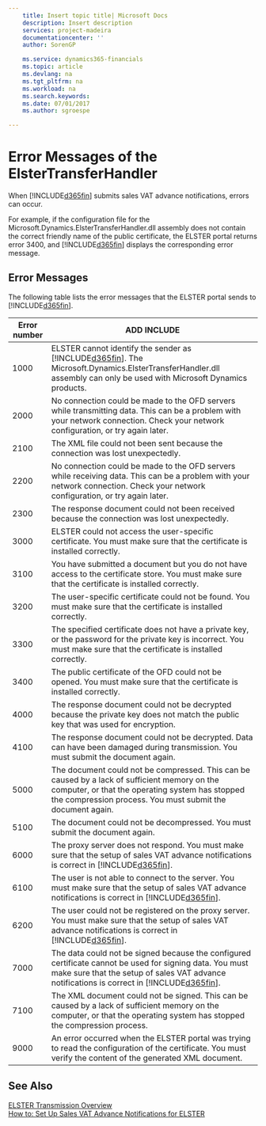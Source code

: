 ```yaml
---
    title: Insert topic title| Microsoft Docs
    description: Insert description
    services: project-madeira
    documentationcenter: ''
    author: SorenGP

    ms.service: dynamics365-financials
    ms.topic: article
    ms.devlang: na
    ms.tgt_pltfrm: na
    ms.workload: na
    ms.search.keywords:
    ms.date: 07/01/2017
    ms.author: sgroespe

---
```

# Error Messages of the ElsterTransferHandler
When [!INCLUDE[d365fin](../../includes/d365fin_md.md)] submits sales VAT advance notifications, errors can occur.  
  
 For example, if the configuration file for the Microsoft.Dynamics.ElsterTransferHandler.dll assembly does not contain the correct friendly name of the public certificate, the ELSTER portal returns error 3400, and [!INCLUDE[d365fin](../../includes/d365fin_md.md)] displays the corresponding error message.  
  
## Error Messages  
 The following table lists the error messages that the ELSTER portal sends to [!INCLUDE[d365fin](../../includes/d365fin_md.md)].  
  
|**Error number**|**ADD INCLUDE<!--[!INCLUDE[bp_tabledescription](../../includes/bp_tabledescription_md.md)]-->**|  
|----------------------|-------------------------------------------|  
|1000|ELSTER cannot identify the sender as [!INCLUDE[d365fin](../../includes/d365fin_md.md)]. The Microsoft.Dynamics.ElsterTransferHandler.dll assembly can only be used with Microsoft Dynamics products.|  
|2000|No connection could be made to the OFD servers while transmitting data. This can be a problem with your network connection. Check your network configuration, or try again later.|  
|2100|The XML file could not been sent because the connection was lost unexpectedly.|  
|2200|No connection could be made to the OFD servers while receiving data. This can be a problem with your network connection. Check your network configuration, or try again later.|  
|2300|The response document could not been received because the connection was lost unexpectedly.|  
|3000|ELSTER could not access the user-specific certificate. You must make sure that the certificate is installed correctly.|  
|3100|You have submitted a document but you do not have access to the certificate store. You must make sure that the certificate is installed correctly.|  
|3200|The user-specific certificate could not be found. You must make sure that the certificate is installed correctly.|  
|3300|The specified certificate does not have a private key, or the password for the private key is incorrect. You must make sure that the certificate is installed correctly.|  
|3400|The public certificate of the OFD could not be opened. You must make sure that the certificate is installed correctly.|  
|4000|The response document could not be decrypted because the private key does not match the public key that was used for encryption.|  
|4100|The response document could not be decrypted. Data can have been damaged during transmission. You must submit the document again.|  
|5000|The document could not be compressed. This can be caused by a lack of sufficient memory on the computer, or that the operating system has stopped the compression process. You must submit the document again.|  
|5100|The document could not be decompressed. You must submit the document again.|  
|6000|The proxy server does not respond. You must make sure that the setup of sales VAT advance notifications is correct in [!INCLUDE[d365fin](../../includes/d365fin_md.md)].|  
|6100|The user is not able to connect to the server. You must make sure that the setup of sales VAT advance notifications is correct in [!INCLUDE[d365fin](../../includes/d365fin_md.md)].|  
|6200|The user could not be registered on the proxy server. You must make sure that the setup of sales VAT advance notifications is correct in [!INCLUDE[d365fin](../../includes/d365fin_md.md)].|  
|7000|The data could not be signed because the configured certificate cannot be used for signing data. You must make sure that the setup of sales VAT advance notifications is correct in [!INCLUDE[d365fin](../../includes/d365fin_md.md)].|  
|7100|The XML document could not be signed. This can be caused by a lack of sufficient memory on the computer, or that the operating system has stopped the compression process.|  
|9000|An error occurred when the ELSTER portal was trying to read the configuration of the certificate. You must verify the content of the generated XML document.|  
  
## See Also  
 [ELSTER Transmission Overview](elster-transmission-overview.md)   
 [How to: Set Up Sales VAT Advance Notifications for ELSTER](how-to-set-up-sales-vat-advance-notifications-for-elster.md)